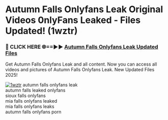 # Autumn Falls Onlyfans Leak Original Videos 0nlyFans Leaked - Files Updated! (1wztr)

<h3>🔴 CLICK HERE 🌐==►► <a href="https://tinyurl.com/4seja8ks" rel="nofollow">Autumn Falls Onlyfans Leak Updated Files</a></h3>

Get Autumn Falls Onlyfans Leak and all content. Now you can access all videos and pictures of Autumn Falls Onlyfans Leak. New Updated Files 2025!

[![1wztr](https://i.imgur.com/EWjZXRe.gif)](https://tinyurl.com/4seja8ks)
autumn falls onlyfans leak<br>
autumn falls leaked onlyfans<br>
sioux falls onlyfans<br>
mia falls onlyfans leaked<br>
mia falls onlyfans leaks<br>
autumn falls onlyfans porn